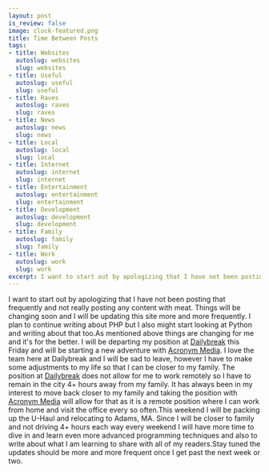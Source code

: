 ```yaml
--- 
layout: post
is_review: false
image: clock-featured.png
title: Time Between Posts
tags: 
- title: Websites
  autoslug: websites
  slug: websites
- title: Useful
  autoslug: useful
  slug: useful
- title: Raves
  autoslug: raves
  slug: raves
- title: News
  autoslug: news
  slug: news
- title: Local
  autoslug: local
  slug: local
- title: Internet
  autoslug: internet
  slug: internet
- title: Entertainment
  autoslug: entertainment
  slug: entertainment
- title: Development
  autoslug: development
  slug: development
- title: Family
  autoslug: family
  slug: family
- title: Work
  autoslug: work
  slug: work
excerpt: I want to start out by apologizing that I have not been posting that frequently and not really posting any content with meat.  Things will be changing soon and I will be updating this site more and more frequently.  I plan to continue writing about PHP but I also might start looking at Python and writing about that too.
---
```

I want to start out by apologizing that I have not been posting that frequently and not really posting any content with meat.  Things will be changing soon and I will be updating this site more and more frequently.  I plan to continue writing about PHP but I also might start looking at Python and writing about that too.As mentioned above things are changing for me and it's for the better.  I will be departing my position at [Dailybreak](http://www.dailybreak.com/ "Dailybreak") this Friday and will be starting a new adventure with [Acronym Media](http://www.acronym.com/ "Acronym Media").  I love the team here at Dailybreak and I will be sad to leave, however I have to make some adjustments to my life so that I can be closer to my family.  The position at [Dailybreak](http://www.dailybreak.com/ "Dailybreak") does not allow for me to work remotely so I have to remain in the city 4+ hours away from my family.  It has always been in my interest to move back closer to my family and taking the position with [Acronym Media](http://www.acronym.com/ "Acronym Media") will allow for that as it is a remote position where I can work from home and visit the office every so often.This weekend I will be packing up the U-Haul and relocating to Adams, MA.  Since I will be closer to family and not driving 4+ hours each way every weekend I will have more time to dive in and learn even more advanced programming techniques and also to write about what I am learning to share with all of my readers.Stay tuned the updates should be more and more frequent once I get past the next week or two.
